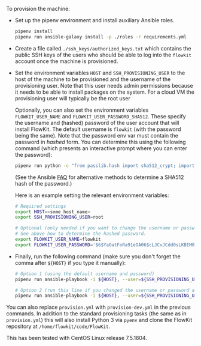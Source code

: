 To provision the machine:

- Set up the pipenv environment and install auxiliary Ansible roles.
  ```bash
  pipenv install
  pipenv run ansible-galaxy install -p ./roles -r requirements.yml
  ```

- Create a file called `./ssh_keys/authorized_keys.txt` which contains the public
  SSH keys of the users who should be able to log into the `flowkit` account
  once the machine is provisioned.

- Set the environment variables `HOST` and `SSH_PROVISIONING_USER` to the host
  of the machine to be provisioned and the username of the provisioning user.
  Note that this user needs admin permissions because it needs to be able to
  install packages on the system. For a cloud VM the provisioning user will
  typically be the root user

  Optionally, you can also set the environment variables `FLOWKIT_USER_NAME`
  and `FLOWKIT_USER_PASSWORD_SHA512`. These specify the username and (hashed)
  password of the user account that will install FlowKit. The default username
  is `flowkit` (with the password being the same). Note that the password env
  var must contain the password in _hashed_ form. You can determine this using
  the following command (which presents an interactive prompt where you can
  enter the password):
  ```bash
  pipenv run python -c "from passlib.hash import sha512_crypt; import getpass; print(sha512_crypt.using(rounds=5000).hash(getpass.getpass()))"
  ```
  (See the Ansible
  [FAQ](https://docs.ansible.com/ansible/latest/reference_appendices/faq.html#how-do-i-generate-crypted-passwords-for-the-user-module)
  for alternative methods to determine a SHA512 hash of the password.)

  Here is an example setting the relevant environment variables:
  ```bash
  # Required settings
  export HOST=<some_host_name>
  export SSH_PROVISIONING_USER=root

  # Optional (only needed if you want to change the username or password).
  # See above how to determine the hashed password.
  export FLOWKIT_USER_NAME=flowkit
  export FLOWKIT_USER_PASSWORD='$6$YaOatFoRa91eOA06$cLJCvJCdd0sLKBEM01eQ2wJ7ZKkTZJz.YWGFK5r0bs4yqiwAz1Lw9pmExiS.PPBBJv13cuBpiHYU88ThX4TeG/'
  ```

- Finally, run the following command (make sure you don't forget the comma
  after `${HOST}` if you type it manually):
  ```bash
  # Option 1 (using the default username and password)
  pipenv run ansible-playbook -i ${HOST}, --user=${SSH_PROVISIONING_USER} provision.yml

  # Option 2 (run this line if you changed the username or password above)
  pipenv run ansible-playbook -i ${HOST}, --user=${SSH_PROVISIONING_USER} --extra-vars="username=${FLOWKIT_USER_NAME} password=${FLOWKIT_USER_PASSWORD_SHA512}" provision.yml
  ```

You can also replace `provision.yml` with `provision-dev.yml` in the previous commands.
In addition to the standard provisioning tasks (the same as in `provision.yml`)
this will also install Python 3 via `pyenv` and clone the FlowKit repository
at `/home/flowkit/code/FlowKit`.

This has been tested with CentOS Linux release 7.5.1804.
